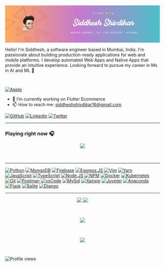 <p align ="center">
<a href="#">
  <img align="center" src="images/Github-banner.png" />
</a> 
</p>

Hello! I'm Siddhesh, a software engineer based in Mumbai, India. I'm passionate about building production-ready applications for web and mobile platforms. I develop automated Web Apps and Native Apps that provide an intuitive experience.
Looking forward to pursue my career in Ms in AI and ML 🔮

<br />

[![Apple](https://img.shields.io/badge/Apple-MacBook_AIR_M1_2020-999999?style=for-the-badge&logo=apple&logoColor=white)](https://www.apple.com/)


- 🔭 I’m currently working on Flutter Ecommerce 
- 📫 How to reach me: siddheshshivdikar16@gmail.com 

[![GitHub](https://img.shields.io/badge/Github-100000?style=for-the-badge&logo=github&logoColor=white)](https://github.com/siddheshshivdikar)
[![Linkedin](https://img.shields.io/badge/Linkedin-0077B5?style=for-the-badge&logo=linkedin&logoColor=white)](https://www.linkedin.com/in/siddhesh-shivdikar/)
[![Twitter](https://img.shields.io/badge/Twitter-1DA1F2?style=for-the-badge&logo=twitter&logoColor=white)](https://twitter.com/sidshivdikar)

---

### Playing right now 🎧
<p align ="center">
<a href="#">
  <img align="start" src="https://spotify-github-profile.vercel.app/api/view?uid=u9bwhsrpe1zi0l5ayb53ecdg5&cover_image=true&theme=compact" />
</a> 
</p>

<br />

---

[![Python](https://img.shields.io/badge/python-3776AB.svg?&style=for-the-badge&logo=python&logoColor=white)](#)
[![MongoDB](https://img.shields.io/badge/MongoDB-4EA94B?style=for-the-badge&logo=mongodb&logoColor=white)](#)
[![Firebase](https://img.shields.io/badge/firebase-FFCA28.svg?&style=for-the-badge&logo=firebase&logoColor=white)](#)
[![Express.JS](https://img.shields.io/badge/Express.JS-000000?style=for-the-badge&logo=express&logoColor=white)](#)
[![Vim](https://img.shields.io/badge/Vim-%2311AB00.svg?&style=for-the-badge&logo=vim&logoColor=white)](#)
[![Yarn](https://img.shields.io/badge/Yarn-2C8EBB?style=for-the-badge&logo=yarn&logoColor=white)](#)
[![JavaScript](https://img.shields.io/badge/JavaScript-F7DF1E?style=for-the-badge&logo=javascript&logoColor=black)](#)
[![TypeScript](https://img.shields.io/badge/TypeScript-007ACC?style=for-the-badge&logo=typescript&logoColor=white)](#)
[![Node.JS](https://img.shields.io/badge/Node.JS-43853D?style=for-the-badge&logo=node-dot-js&logoColor=white)](#)
[![NPM](https://img.shields.io/badge/NPM-CB3837?style=for-the-badge&logo=npm&logoColor=white)](#)
[![Docker](https://img.shields.io/badge/Docker-2CA5E0?style=for-the-badge&logo=docker&logoColor=white)](#)
[![Kubernetes](https://img.shields.io/badge/Kubernetes-326ce5.svg?&style=for-the-badge&logo=kubernetes&logoColor=white)](#)
[![Git](https://img.shields.io/badge/Git-F05032?style=for-the-badge&logo=git&logoColor=white)](#)
[![Postman](https://img.shields.io/badge/Postman-FF6C37?style=for-the-badge&logo=Postman&logoColor=white)](#)
[![vsCode](https://img.shields.io/badge/vsCode-0078D4?style=for-the-badge&logo=visual%20studio%20code&logoColor=white)](#)
[![MySql](https://img.shields.io/badge/mysql-4479A1.svg?&style=for-the-badge&logo=mysql&logoColor=white)](#)
[![Xampp](https://img.shields.io/badge/xampp-FB7A24.svg?&style=for-the-badge&logo=xampp&logoColor=white)](#)
[![Juypter](https://img.shields.io/badge/jupyter-F3631D.svg?&style=for-the-badge&logo=jupyter&logoColor=white)](#)
[![Anaconda](https://img.shields.io/badge/anaconda-42B029.svg?&style=for-the-badge&logo=anaconda&logoColor=white)](#)
[![Flask](https://img.shields.io/badge/Flask-000000.svg?&style=for-the-badge&logo=flask&logoColor=white)](#)
[![Salite](https://img.shields.io/badge/sqlite-7CBEE4.svg?&style=for-the-badge&logo=sqlite&logoColor=white)](#)
[![Django](https://img.shields.io/badge/Django-092D1F.svg?&style=for-the-badge&logo=Django&logoColor=white)](#)

---

<p align ="center">
  <img width="48%" src="https://github-readme-stats.vercel.app/api?username=siddheshshivdikar&count_private=true&show_icons=true&theme=shades-of-purple" />
  <img width="48%" src="https://github-readme-streak-stats.herokuapp.com/?user=siddheshshivdikar" />
</p>

<br />

<p align ="center">
<a href="https://github.com/ryo-ma/github-profile-trophy">
  <img align="center" src="https://github-profile-trophy.vercel.app/?username=siddheshshivdikar" />
</a>  
</p>
<br />
<p align ="center">
<a href="#">
  <img align="center" src="https://activity-graph.herokuapp.com/graph?username=siddheshshivdikar" />
</a>  
</p>
<br />

![Profile views](https://gpvc.arturio.dev/siddheshshivdikar)  

<br />
